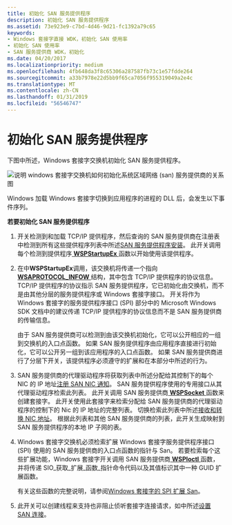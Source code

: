 ```yaml
---
title: 初始化 SAN 服务提供程序
description: 初始化 SAN 服务提供程序
ms.assetid: 73e923e9-c7bd-4d46-9d21-fc1392a79c65
keywords:
- Windows 套接字直接 WDK，初始化 SAN 使用率
- 初始化 SAN 使用率
- SAN 服务提供商 WDK，初始化
ms.date: 04/20/2017
ms.localizationpriority: medium
ms.openlocfilehash: 4fb648da3f8c65306a287587fb73c1e57fdde264
ms.sourcegitcommit: a33b7978e22d5bb9f65ca7056f955319049a2e4c
ms.translationtype: MT
ms.contentlocale: zh-CN
ms.lasthandoff: 01/31/2019
ms.locfileid: "56546747"
---
```

# <a name="initializing-a-san-service-provider"></a>初始化 SAN 服务提供程序





下图中所述，Windows 套接字交换机初始化 SAN 服务提供程序。

![说明 windows 套接字交换机如何初始化系统区域网络 (san) 服务提供商的关系图 ](images/apiflow1.png)

Windows 加载 Windows 套接字切换到应用程序的进程的 DLL 后，会发生以下事件序列。

**若要初始化 SAN 服务提供程序**

1.  开关检测到和加载 TCP/IP 提供程序，然后查询的 SAN 服务提供商在注册表中检测到所有这些提供程序列表中所述[SAN 服务提供程序安装](installing-a-san-service-provider.md)。 此开关调用每个检测到提供程序[ **WSPStartupEx** ](https://msdn.microsoft.com/library/windows/hardware/ff566321)函数以开始使用该提供程序。

2.  在中**WSPStartupEx**调用，该交换机将传递一个指向[ **WSAPROTOCOL\_INFOW** ](https://msdn.microsoft.com/library/windows/hardware/ff565963)结构，其中包含 TCP/IP 提供程序的协议信息。 TCP/IP 提供程序的协议指示 SAN 服务提供程序，它已初始化由交换机，而不是由其他分层的服务提供程序或 Windows 套接字接口。 开关将作为 Windows 套接字的服务提供程序接口 (SPI) 部分中的 Microsoft Windows SDK 文档中的建议传递 TCP/IP 提供程序的协议信息而不是 SAN 服务提供商的传输信息。

    由于 SAN 服务提供商可以检测到由该交换机初始化，它可以公开相应的一组到交换机的入口点函数。 如果 SAN 服务提供程序由应用程序直接进行初始化，它可以公开另一组到该应用程序的入口点函数。 如果 SAN 服务提供商进行了分层下开关，该提供程序必须遵守的扩展和在本部分中所述的行为。

3.  SAN 服务提供商的代理驱动程序将获取列表中所述分配给其控制下的每个 NIC 的 IP 地址[注册 SAN NIC 通知](registering-for-san-nic-notifications.md)。 SAN 服务提供程序使用的专用接口从其代理驱动程序检索此列表。 此开关调用 SAN 服务提供商[ **WSPSocket** ](https://msdn.microsoft.com/library/windows/hardware/ff566319)函数来创建套接字。 此开关使用此套接字来检索分配给 SAN 服务提供商的代理驱动程序的控制下的 Nic 的 IP 地址的完整列表。 切换检索此列表中所述[接收和转换 NIC 地址](receiving-and-translating-nic-addresses.md)。 根据此列表和其他 SAN 服务提供商的列表，此开关生成映射到 SAN 服务提供程序的本地 IP 子网的表。

4.  Windows 套接字交换机必须检索扩展 Windows 套接字服务提供程序接口 (SPI) 使用的 SAN 服务提供商的入口点函数的指针与 San。 若要检索每个这些扩展功能，Windows 套接字开关调用 SAN 服务提供商[ **WSPIoctl** ](https://msdn.microsoft.com/library/windows/hardware/ff566296)函数，并将传递 SIO\_获取\_扩展\_函数\_指针命令代码以及其值标识其中一种 GUID 扩展函数。

    有关这些函数的完整说明，请参阅[Windows 套接字的 SPI 扩展 San](windows-sockets-spi-extensions-for-sans.md)。

5.  此开关可以创建线程来支持也非阻止侦听套接字连接请求，如中所述[设置 SAN 连接](setting-up-a-san-connection.md)。

 

 





